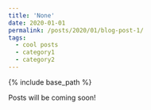 ```yaml
---
title: 'None'
date: 2020-01-01
permalink: /posts/2020/01/blog-post-1/
tags:
  - cool posts
  - category1
  - category2
---
```

{% include base_path %}

Posts will be coming soon!
